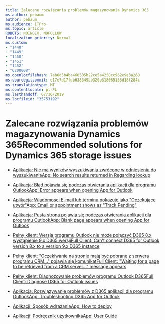 ```yaml
---
title: Zalecane rozwiązania problemów magazynowania Dynamics 365
ms.author: pebaum
author: pebaum
ms.audience: ITPro
ms.topic: article
ROBOTS: NOINDEX, NOFOLLOW
localization_priority: Normal
ms.custom:
- "1448"
- "1449"
- "1450"
- "1451"
- "1452"
- "6200008"
ms.openlocfilehash: 7ab6d5b4ba468505b22ce5a4258cc962e9e3a268
ms.sourcegitcommit: e17e7d17fdb638349bb320b318085138d18f284c
ms.translationtype: MT
ms.contentlocale: pl-PL
ms.lasthandoff: 07/16/2019
ms.locfileid: "35753192"
---
```

# <a name="recommended-solutions-for-dynamics-365-storage-issues"></a><span data-ttu-id="e39f8-102">Zalecane rozwiązania problemów magazynowania Dynamics 365</span><span class="sxs-lookup"><span data-stu-id="e39f8-102">Recommended solutions for Dynamics 365 storage issues</span></span>

* [<span data-ttu-id="e39f8-103">Aplikacja: Nie ma wyników wyszukiwania zwrócone w odniesieniu do wyszukiwania</span><span class="sxs-lookup"><span data-stu-id="e39f8-103">App: No search results returned in Regarding lookup</span></span>](https://support.microsoft.com/help/4489111)

* [<span data-ttu-id="e39f8-104">Aplikacja: Błąd pojawia się podczas otwierania aplikacji dla programu Outlook</span><span class="sxs-lookup"><span data-stu-id="e39f8-104">App: Error appears when opening App for Outlook</span></span>](https://go.microsoft.com/fwlink/p/?linkid=2007021)

* [<span data-ttu-id="e39f8-105">Aplikacja: Wiadomości E-mail lub terminu pokazuje jako "Oczekujące utwór"</span><span class="sxs-lookup"><span data-stu-id="e39f8-105">App: Email or appointment shows as "Track Pending"</span></span>](https://go.microsoft.com/fwlink/p/?linkid=2007022)

* [<span data-ttu-id="e39f8-106">Aplikacja: Pusta strona pojawia się podczas otwierania aplikacji dla programu Outlook</span><span class="sxs-lookup"><span data-stu-id="e39f8-106">App: Blank page appears when opening App for Outlook</span></span>](https://go.microsoft.com/fwlink/p/?linkid=2007128)

* [<span data-ttu-id="e39f8-107">Pełny klient: Wersja programu Outlook nie może połączyć D365 8.x wystąpienie 9.x D365 wersji</span><span class="sxs-lookup"><span data-stu-id="e39f8-107">Full Client: Can't connect D365 for Outlook version 8.x to a version 9.x D365 instance</span></span>](https://go.microsoft.com/fwlink/p/?linkid=2007023)

* [<span data-ttu-id="e39f8-108">Pełny klient: "Oczekiwanie na stronie mają być pobrane z serwera programu CRM..." pojawia się komunikat</span><span class="sxs-lookup"><span data-stu-id="e39f8-108">Full Client: "Waiting for a page to be retrieved from a CRM server..." message appears</span></span>](https://go.microsoft.com/fwlink/p/?linkid=2007129)

* [<span data-ttu-id="e39f8-109">Pełny klient: Diagnozowanie problemów programu Outlook D365</span><span class="sxs-lookup"><span data-stu-id="e39f8-109">Full Client: Diagnose D365 for Outlook issues</span></span>](https://go.microsoft.com/fwlink/p/?linkid=2007024)

* [<span data-ttu-id="e39f8-110">Aplikacja: Rozwiązywanie problemów z D365 aplikacji dla programu Outlook</span><span class="sxs-lookup"><span data-stu-id="e39f8-110">App: Troubleshooting D365 App for Outlook</span></span>](https://go.microsoft.com/fwlink/p/?linkid=2007025)

* [<span data-ttu-id="e39f8-111">Aplikacji: Sposób wdrażania</span><span class="sxs-lookup"><span data-stu-id="e39f8-111">App: How to deploy</span></span>](https://go.microsoft.com/fwlink/p/?linkid=857071)

* [<span data-ttu-id="e39f8-112">Aplikacji: Podręcznik użytkownika</span><span class="sxs-lookup"><span data-stu-id="e39f8-112">App: User Guide</span></span>](https://go.microsoft.com/fwlink/p/?linkid=857091)
